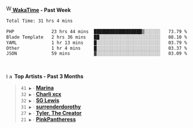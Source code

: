 <img src="https://github.com/dxnter/dxnter/assets/17434202/67b21fa4-d36d-46f9-9dec-f23d976b00ef" alt="WakaTime Logo" width="14" height="18"/><a href="https://wakatime.com/@dxnter" target="_blank"><strong> WakaTime</strong></a><strong> - Past Week</strong>

<!--START_SECTION:waka-->

```txt
Total Time: 31 hrs 4 mins

PHP              23 hrs 44 mins  ██████████████████▒░░░░░░   73.79 %
Blade Template   2 hrs 36 mins   ██░░░░░░░░░░░░░░░░░░░░░░░   08.10 %
YAML             1 hr 13 mins    █░░░░░░░░░░░░░░░░░░░░░░░░   03.79 %
Other            1 hr 4 mins     █░░░░░░░░░░░░░░░░░░░░░░░░   03.37 %
JSON             59 mins         ▓░░░░░░░░░░░░░░░░░░░░░░░░   03.09 %
```

<!--END_SECTION:waka-->

<br/>

<!--START_LASTFM_ARTISTS:{"period": "3month", "rows": 6}-->
<a href="https://last.fm" target="_blank"><img src="https://user-images.githubusercontent.com/17434202/215290617-e793598d-d7c9-428f-9975-156db1ba89cc.svg" alt="Last.fm Logo" width="18" height="13"/></a> **Top Artists - Past 3 Months**

> `41 ▶️` ∙ **[Marina](https://www.last.fm/music/Marina)**<br/>
> `32 ▶️` ∙ **[Charli xcx](https://www.last.fm/music/Charli+xcx)**<br/>
> `32 ▶️` ∙ **[SG Lewis](https://www.last.fm/music/SG+Lewis)**<br/>
> `31 ▶️` ∙ **[surrenderdorothy](https://www.last.fm/music/surrenderdorothy)**<br/>
> `27 ▶️` ∙ **[Tyler, The Creator](https://www.last.fm/music/Tyler,+The+Creator)**<br/>
> `21 ▶️` ∙ **[PinkPantheress](https://www.last.fm/music/PinkPantheress)**<br/>
<!--END_LASTFM_ARTISTS-->
